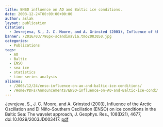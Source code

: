 ```yaml
---
title: ENSO influence on AO and Baltic ice conditions.
date: 2003-12-24T00:00:00+00:00
author: aslak
layout: publication
Citation:
  - Jevrejeva, S., J. C. Moore, and A. Grinsted (2003), Influence of the Arctic Oscillation and El Niño-Southern Oscillation (ENSO) on ice conditions in the Baltic Sea: The wavelet approach, J. Geophys. Res., 108(D21), 4677, doi:10.1029/2003JD003417.
banner: /2016/03/796px-scandinavia.tmo2003050.jpg
categories:
  - Publications
tags:
  - AO
  - Baltic
  - ENSO
  - sea ice
  - statistics
  - time series analysis
aliases:
  - /2003/12/24/enso-influence-on-ao-and-baltic-ice-conditions/
  - /Home/PDFs/Announcements/ENSO-influence-on-AO-and-Baltic-ice-conditions-
---
```

Jevrejeva, S., J. C. Moore, and A. Grinsted (2003), Influence of the Arctic Oscillation and El Niño-Southern Oscillation (ENSO) on ice conditions in the Baltic Sea: The wavelet approach, J. Geophys. Res., 108(D21), 4677, doi:10.1029/2003JD003417. [pdf](/2016/03/Jevrejeva-jgr03-bmi-ao-enso-wavelet.pdf)
